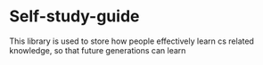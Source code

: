 # Self-study-guide
This library is used to store how people effectively learn cs related knowledge, so that future generations can learn
